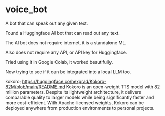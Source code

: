 # voice_bot
A bot that can speak out any given text. 


Found a Huggingface AI bot that can read out any text. 

The AI bot does not require internet, it is a standalone ML. 

Also does not require any API, or API key for Huggingface. 

Tried using it in Google Colab, it worked beautifully. 

Now trying to see if it can be integrated into a local LLM too. 

kokoro; https://huggingface.co/hexgrad/Kokoro-82M/blob/main/README.md
Kokoro is an open-weight TTS model with 82 million parameters. Despite its lightweight architecture, it delivers comparable quality to larger models while being significantly faster and more cost-efficient. With Apache-licensed weights, Kokoro can be deployed anywhere from production environments to personal projects.
